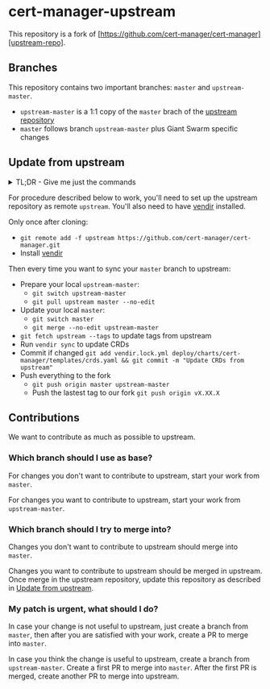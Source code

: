 # cert-manager-upstream

This repository is a fork of [https://github.com/cert-manager/cert-manager][upstream-repo].

## Branches

This repository contains two important branches: `master` and `upstream-master`.

- `upstream-master` is a 1:1 copy of the `master` brach of the [upstream repository][upstream-repo]
- `master` follows branch `upstream-master` plus Giant Swarm specific changes

## Update from upstream

<details>

<summary>TL;DR - Give me just the commands</summary>

```
#!/bin/bash

set -e
set -x

git switch upstream-master
git pull https://github.com/cert-manager/cert-manager.git master --no-edit
git fetch https://github.com/cert-manager/cert-manager.git --tags
git switch master
git merge --no-edit upstream-master
vendir sync
git add vendir.lock.yml deploy/charts/cert-manager/templates/crds.yaml
git commit -m "Update CRDs from upstream"
git push origin master upstream-master
```

</details>

For procedure described below to work, you'll need to set up the upstream repository as remote `upstream`. You'll also need to have [vendir][vendir] installed.

Only once after cloning:

- `git remote add -f upstream https://github.com/cert-manager/cert-manager.git`
- Install [vendir][vendir]

Then every time you want to sync your `master` branch to upstream:

- Prepare your local `upstream-master`:
  - `git switch upstream-master`
  - `git pull upstream master --no-edit`
- Update your local `master`:
  - `git switch master`
  - `git merge --no-edit upstream-master`
- `git fetch upstream --tags` to update tags from upstream
- Run `vendir sync` to update CRDs
- Commit if changed `git add vendir.lock.yml deploy/charts/cert-manager/templates/crds.yaml && git commit -m "Update CRDs from upstream"`
- Push everything to the fork
  - `git push origin master upstream-master`
  - Push the lastest tag to our fork `git push origin vX.XX.X`

[upstream-repo]: https://github.com/cert-manager/cert-manager
[vendir]: https://github.com/carvel-dev/vendir

## Contributions

We want to contribute as much as possible to upstream.

### Which branch should I use as base?

For changes you don't want to contribute to upstream, start your work from `master`.

For changes you want to contribute to upstream, start your work from `upstream-master`.

### Which branch should I try to merge into?

Changes you don't want to contribute to upstream should merge into `master`.

Changes you want to contribute to upstream should be merged in upstream. Once merge in the upstream repository, update this repository as described in [Update from upstream](#update-from-upstream).

### My patch is urgent, what should I do?

In case your change is not useful to upstream, just create a branch from `master`, then after you are satisfied with your work, create a PR to merge into `master`.

In case you think the change is useful to upstream, create a branch from `upstream-master`. Create a first PR to merge into `master`. After the first PR is merged, create another PR to merge into upstream.
